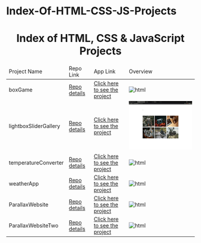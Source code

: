 # Index-Of-HTML-CSS-JS-Projects

<p align="center"> 
<h1 align="center">Index of HTML, CSS & JavaScript Projects</h1>
</p>
<table>
    <thead>
        <tr>
            <td>Project Name</td>
            <td>Repo Link</td>
            <td>App Link</td>
            <td>Overview</td>
        </tr>
    </thead>
    <tbody> 
        <tr>
            <td>boxGame</td>
            <td><a href="https://github.com/sofiadurkan1/Escape_the_Block_Game" target="_blank">Repo details</a></td>
            <td><a href="https://sofiadurkan1.github.io/Escape_the_Block_Game/" target="_blank">Click here to see the project</a></td>
            <td><img style="width:500px;" src="#" alt="html" height=130></td> 
        </tr>
        <tr>
            <td>lightboxSliderGallery</td>
            <td><a href="https://github.com/sofiadurkan1/Lightbox_Gallery" target="_blank">Repo details</a></td>
            <td><a href="https://sofiadurkan1.github.io/Lightbox_Gallery/" target="_blank">Click here to see the project</a></td>
            <td><img style="width:500px;" src="./gif/slider.gif" alt="html" height=130></td> 
        </tr>
        <tr>
            <td>temperatureConverter</td>
            <td><a href="https://github.com/sofiadurkan1/Temperature_Converter" target="_blank">Repo details</a></td>
            <td><a href="https://sofiadurkan1.github.io/Temperature_Converter/" target="_blank">Click here to see the project</a></td>
            <td><img style="width:500px;" src="./gif/temperature.gif" alt="html" height=130></td> 
        </tr>  
        <tr>
            <td>weatherApp</td>
            <td><a href="https://github.com/sofiadurkan1/Weather_App" target="_blank">Repo details</a></td>
            <td><a href="https://sofiadurkan1.github.io/Weather_App/" target="_blank">Click here to see the project</a></td>
            <td><img style="width:500px;" src="#" alt="html" height=130></td> 
        </tr>
        <tr>
            <td>ParallaxWebsite</td>
            <td><a href="https://github.com/sofiadurkan1/Parallax_Website" target="_blank">Repo details</a></td>
            <td><a href="https://sofiadurkan1.github.io/Parallax_Website/" target="_blank">Click here to see the project</a></td>
            <td><img style="width:500px;" src="#" alt="html" height=130></td> 
        </tr>
        <tr>
            <td>ParallaxWebsiteTwo</td>
            <td><a href="https://github.com/sofiadurkan1/Parallax_Two" target="_blank">Repo details</a></td>
            <td><a href="https://sofiadurkan1.github.io/Parallax_Two/" target="_blank">Click here to see the project</a></td>
            <td><img style="width:500px;" src="#" alt="html" height=130></td> 
        </tr>
</tbody>
</table>